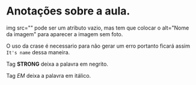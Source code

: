 # Anotações sobre a aula.

img src="" pode ser um atributo vazio, mas tem que colocar o alt="Nome da imagem" para aparecer a imagem sem foto.

O uso da crase é necessario para não gerar um erro portanto ficará assim `It's name` dessa maneira.

Tag <strong>STRONG</strong> deixa a palavra em negrito.

Tag <em>EM</em> deixa a palavra em itálico.
